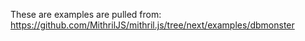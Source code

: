 These are examples are pulled from: https://github.com/MithrilJS/mithril.js/tree/next/examples/dbmonster